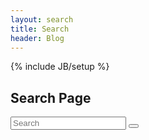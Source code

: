 ```yaml
---
layout: search
title: Search
header: Blog
---
```

{% include JB/setup %}

<h2>Search Page</h2>

<div class="col-xs-6">
	<form class="form-search" role="search" action="search.html">
		<div class="input-group add-on">
				<input class="form-control" placeholder="Search" name="q" id="tipue_search_input" type="text" pattern=".{3,}" title="At least 3 characters" required>
					<span class="input-group-btn">
						<button class="btn btn-success" type="button">
							<span class="glyphicon glyphicon-search"></span>
						</button>
					</span>
			<div style="clear: both;"></div>
		</div>
	</form>
</div>

<div id="tipue_search_content"></div>
